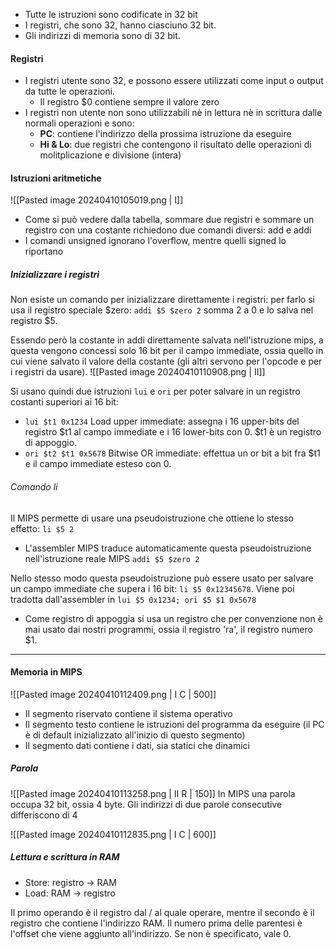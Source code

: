 - Tutte le istruzioni sono codificate in 32 bit
- I registri, che sono 32, hanno ciasciuno 32 bit.
- Gli indirizzi di memoria sono di 32 bit.

#### Registri
- I registri utente sono 32, e possono essere utilizzati come input o output da tutte le operazioni.
	- Il registro $0 contiene sempre il valore zero
- I registri non utente non sono utilizzabili nè in lettura nè in scrittura dalle normali operazioni e sono:
	- **PC**: contiene l'indirizzo della prossima istruzione da eseguire
	- **Hi & Lo**: due registri che contengono il risultato delle operazioni di molitplicazione e divisione (intera)

#### Istruzioni aritmetiche
![[Pasted image 20240410105019.png | I]]
- Come si può vedere dalla tabella, sommare due registri e sommare un registro con una costante richiedono due comandi diversi: add e addi
- I comandi unsigned ignorano l'overflow, mentre quelli signed lo riportano

##### Inizializzare i registri
Non esiste un comando per inizializzare direttamente i registri: per farlo si usa il registro speciale $zero:
`addi $5 $zero 2` somma 2 a 0 e lo salva nel registro $5.

Essendo però la costante in addi direttamente salvata nell'istruzione mips, a questa vengono concessi solo 16 bit per il campo immediate, ossia quello in cui viene salvato il valore della costante (gli altri servono per l'opcode e per i registri da usare).
![[Pasted image 20240410110908.png | II]]

Si usano quindi due istruzioni `lui` e `ori` per poter salvare in un registro costanti superiori ai 16 bit:
- `lui $t1 0x1234` Load upper immediate: assegna i 16 upper-bits del registro $t1 al campo immediate e i 16 lower-bits con 0. $t1 è un registro di appoggio.
- `ori $t2 $t1 0x5678` Bitwise OR immediate: effettua un or bit a bit fra $t1 e il campo immediate esteso con 0.

###### Comando li
Il MIPS permette di usare una pseudoistruzione che ottiene lo stesso effetto: `li $5 2` 
- L'assembler MIPS traduce automaticamente questa pseudoistruzione nell'istruzione reale MIPS `addi $5 $zero 2`

Nello stesso modo questa pseudoistruzione può essere usato per salvare un campo immediate che supera i 16 bit: `li $5 0x12345678`. Viene poi tradotta dall'assembler in `lui $5 0x1234; ori $5 $1 0x5678`
- Come registro di appoggia si usa un registro che per convenzione non è mai usato dai nostri programmi, ossia il registro 'ra', il registro numero $1.

***
#### Memoria in MIPS
![[Pasted image 20240410112409.png | I C | 500]]

- Il segmento riservato contiene il sistema operativo
- Il segmento testo contiene le istruzioni del programma da eseguire (il PC è di default inizializzato all'inizio di questo segmento)
- Il segmento dati contiene i dati, sia statici che dinamici

##### Parola
![[Pasted image 20240410113258.png | II R | 150]] In MIPS una parola occupa 32 bit, ossia 4 byte. Gli indirizzi di due parole consecutive differiscono di 4

![[Pasted image 20240410112835.png | I C | 600]]
##### Lettura e scrittura in RAM
- Store: registro -> RAM
- Load: RAM -> registro

Il primo operando è il registro dal / al quale operare, mentre il secondo è il registro che contiene l'indirizzo RAM.
Il numero prima delle parentesi è l'offset che viene aggiunto all'indirizzo. Se non è specificato, vale 0.